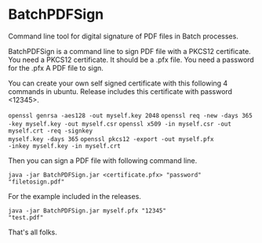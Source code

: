# BatchPDFSign
 Command line tool for digital signature of PDF files in Batch processes.
 
BatchPDFSign is a command line to sign PDF file with a PKCS12 certificate.
You need a PKCS12 certificate. It should be a <filename>.pfx file.
You need a password for the .pfx
A PDF file to sign.

You can create your own self signed certificate with this following 4 commands in ubuntu. Release includes this certificate with password <12345>.

<code>openssl genrsa -aes128 -out myself.key 2048</code>
<code>openssl req -new -days 365 -key myself.key -out myself.csr</code>
<code>openssl x509 -in myself.csr -out myself.crt -req -signkey myself.key -days 365</code>
<code>openssl pkcs12 -export -out myself.pfx -inkey myself.key -in myself.crt</code>

Then you can sign a PDF file with following command line.

<code>java -jar BatchPDFSign.jar <certificate.pfx> "password" "filetosign.pdf"</code>

For the example included in the releases.

<code>java -jar BatchPDFSign.jar myself.pfx "12345" "test.pdf"</code>

That's all folks.
